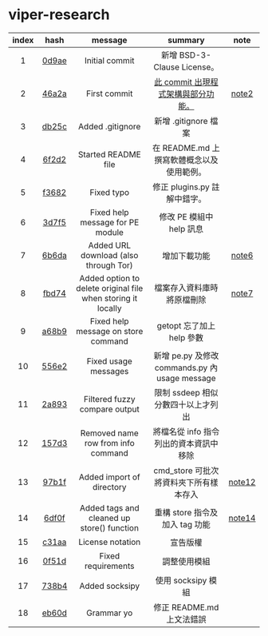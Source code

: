 # viper-research

| index |  hash |       message       | summary | note |
|:-----:|:-----:|:-------------------:|:-------:|:----:|
|   1   | [0d9ae] | Initial commit      | 新增 BSD-3-Clause License。        |
|   2   | [46a2a] | First commit        | [此 commit 出現程式架構與部分功能。]| [note2] |
|   3   | [db25c] | Added .gitignore    | 新增 .gitignore 檔案        |
|   4   | [6f2d2] | Started README file | 在 README.md 上撰寫軟體概念以及使用範例。        |
|   5   | [f3682] | Fixed typo          | 修正 plugins.py 註解中錯字。        |
|   6   | [3d7f5] | Fixed help message for PE module | 修改 PE 模組中 help 訊息 |
|   7   | [6b6da] | Added URL download (also through Tor) | 增加下載功能 | [note6] |
|   8   | [fbd74] | Added option to delete original file when storing it locally | 檔案存入資料庫時將原檔刪除 | [note7] |
|   9   | [a68b9] | Fixed help message on store command | getopt 忘了加上 help 參數 |
|  10   | [556e2] | Fixed usage messages | 新增 pe.py 及修改 commands.py 內 usage message |
|  11   | [2a893] | Filtered fuzzy compare output | 限制 ssdeep 相似分數四十以上才列出 
|  12   | [157d3] | Removed name row from info command | 將檔名從 info 指令列出的資本資訊中移除 
|  13   | [97b1f] | Added import of directory | cmd_store 可批次將資料夾下所有樣本存入 | [note12] |
|  14   | [6df0f] | Added tags and cleaned up store() function | 重構 store 指令及加入 tag 功能 | [note14] |
|  15   | [c31aa] | License notation | 宣告版權 | 
|  16   | [0f51d] | Fixed requirements | 調整使用模組 |
|  17   | [738b4] | Added socksipy | 使用 socksipy 模組 |
|  18   | [eb60d] | Grammar yo | 修正 README.md 上文法錯誤 |

[eb60d]:https://github.com/viper-framework/viper/tree/eb60d
[0d9ae]:https://github.com/viper-framework/viper/tree/0d9ae
[46a2a]:https://github.com/viper-framework/viper/tree/46a2a
[db25c]:https://github.com/viper-framework/viper/tree/db25c
[6f2d2]:https://github.com/viper-framework/viper/tree/6f2d2
[f3682]:https://github.com/viper-framework/viper/tree/f3682
[6b6da]:https://github.com/viper-framework/viper/tree/6b6da
[fbd74]:https://github.com/viper-framework/viper/tree/fbd74
[a68b9]:https://github.com/viper-framework/viper/tree/a68b9
[556e2]:https://github.com/viper-framework/viper/tree/556e2
[2a893]:https://github.com/viper-framework/viper/tree/2a893
[157d3]:https://github.com/viper-framework/viper/tree/157d3
[97b1f]:https://github.com/viper-framework/viper/tree/97b1f
[3d7f5]:https://github.com/viper-framework/viper/tree/3d7f5
[6df0f]:https://github.com/viper-framework/viper/tree/6df0f
[c31aa]:https://github.com/viper-framework/viper/tree/c31aa
[0f51d]:https://github.com/viper-framework/viper/tree/0f51d
[738b4]:https://github.com/viper-framework/viper/tree/738b4

[此 commit 出現程式架構與部分功能。]:https://github.com/18z/viper-trace

[note2]:https://github.com/18z/viper-research/tree/master/materials/2-46a2a
[note6]:https://github.com/18z/viper-research/tree/master/materials/6-6b6da
[note7]:https://github.com/18z/viper-research/tree/master/materials/7-fbd74
[note12]:https://github.com/18z/viper-research/tree/master/materials/12-97b1f
[note14]:https://github.com/18z/viper-research/tree/master/materials/14-6df0f
